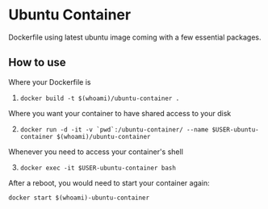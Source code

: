 # Ubuntu Container

Dockerfile using latest ubuntu image coming with a few essential packages.

## How to use
Where your Dockerfile is

1. `docker build -t $(whoami)/ubuntu-container .`

Where you want your container to have shared access to your disk

2. ```docker run -d -it -v `pwd`:/ubuntu-container/ --name $USER-ubuntu-container $(whoami)/ubuntu-container```

Whenever you need to access your container's shell

3. `docker exec -it $USER-ubuntu-container bash`

After a reboot, you would need to start your container again:

`docker start $(whoami)-ubuntu-container`


